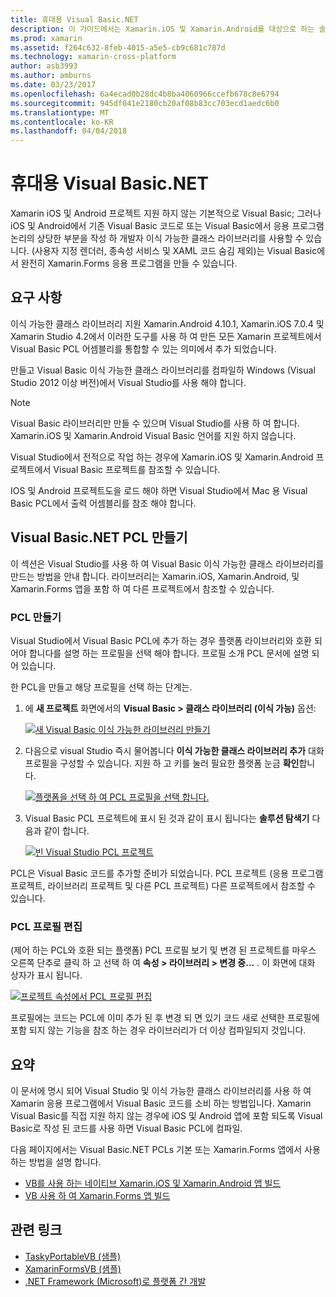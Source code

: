 ```yaml
---
title: 휴대용 Visual Basic.NET
description: 이 가이드에서는 Xamarin.iOS 및 Xamarin.Android를 대상으로 하는 솔루션에서 사용할 수 있는 PCL 이식 가능한 클래스 라이브러리 () 프로젝트를 작성 하 여 Visual Basic를 사용할 수 있는 방법을 설명 합니다.
ms.prod: xamarin
ms.assetid: f264c632-8feb-4015-a5e5-cb9c681c787d
ms.technology: xamarin-cross-platform
author: asb3993
ms.author: amburns
ms.date: 03/23/2017
ms.openlocfilehash: 6a4ecad0b28dc4b8ba4060966ccefb678c8e6794
ms.sourcegitcommit: 945df041e2180cb20af08b83cc703ecd1aedc6b0
ms.translationtype: MT
ms.contentlocale: ko-KR
ms.lasthandoff: 04/04/2018
---
```

# <a name="portable-visual-basicnet"></a>휴대용 Visual Basic.NET

Xamarin iOS 및 Android 프로젝트 지원 하지 않는 기본적으로 Visual Basic; 그러나 iOS 및 Android에서 기존 Visual Basic 코드로 또는 Visual Basic에서 응용 프로그램 논리의 상당한 부분을 작성 하 개발자 이식 가능한 클래스 라이브러리를 사용할 수 있습니다. (사용자 지정 렌더러, 종속성 서비스 및 XAML 코드 숨김 제외)는 Visual Basic에서 완전히 Xamarin.Forms 응용 프로그램을 만들 수 있습니다.

## <a name="requirements"></a>요구 사항

이식 가능한 클래스 라이브러리 지원 Xamarin.Android 4.10.1, Xamarin.iOS 7.0.4 및 Xamarin Studio 4.2에서 이러한 도구를 사용 하 여 만든 모든 Xamarin 프로젝트에서 Visual Basic PCL 어셈블리를 통합할 수 있는 의미에서 추가 되었습니다.

만들고 Visual Basic 이식 가능한 클래스 라이브러리를 컴파일하 Windows (Visual Studio 2012 이상 버전)에서 Visual Studio를 사용 해야 합니다.

> [!NOTE]
> Visual Basic 라이브러리만 만들 수 있으며 Visual Studio를 사용 하 여 합니다. Xamarin.iOS 및 Xamarin.Android Visual Basic 언어를 지원 하지 않습니다.
>
> Visual Studio에서 전적으로 작업 하는 경우에 Xamarin.iOS 및 Xamarin.Android 프로젝트에서 Visual Basic 프로젝트를 참조할 수 있습니다.
>
> IOS 및 Android 프로젝트도을 로드 해야 하면 Visual Studio에서 Mac 용 Visual Basic PCL에서 출력 어셈블리를 참조 해야 합니다.


## <a name="creating-a-visual-basicnet-pcl"></a>Visual Basic.NET PCL 만들기

이 섹션은 Visual Studio를 사용 하 여 Visual Basic 이식 가능한 클래스 라이브러리를 만드는 방법을 안내 합니다.
라이브러리는 Xamarin.iOS, Xamarin.Android, 및 Xamarin.Forms 앱을 포함 하 여 다른 프로젝트에서 참조할 수 있습니다.

### <a name="creating-a-pcl"></a>PCL 만들기

Visual Studio에서 Visual Basic PCL에 추가 하는 경우 플랫폼 라이브러리와 호환 되어야 합니다를 설명 하는 프로필을 선택 해야 합니다. 프로필 소개 PCL 문서에 설명 되어 있습니다.

한 PCL을 만들고 해당 프로필을 선택 하는 단계는.

1.  에 **새 프로젝트** 화면에서의 **Visual Basic > 클래스 라이브러리 (이식 가능)** 옵션:

    [![](images/image1-sml.png "새 Visual Basic 이식 가능한 라이브러리 만들기")](images/image1.png#lightbox)

1.  다음으로 visual Studio 즉시 물어봅니다 **이식 가능한 클래스 라이브러리 추가** 대화 프로필을 구성할 수 있습니다. 지원 하 고 키를 눌러 필요한 플랫폼 눈금 **확인**합니다.

    [![](images/image2-sml.png "플랫폼을 선택 하 여 PCL 프로필을 선택 합니다.")](images/image2.png#lightbox)

1.  Visual Basic PCL 프로젝트에 표시 된 것과 같이 표시 됩니다는 **솔루션 탐색기** 다음과 같이 합니다.

    [![](images/image3-sml.png "빈 Visual Studio PCL 프로젝트")](images/image3.png#lightbox)


PCL은 Visual Basic 코드를 추가할 준비가 되었습니다. PCL 프로젝트 (응용 프로그램 프로젝트, 라이브러리 프로젝트 및 다른 PCL 프로젝트) 다른 프로젝트에서 참조할 수 있습니다.

### <a name="editing-the-pcl-profile"></a>PCL 프로필 편집

(제어 하는 PCL와 호환 되는 플랫폼) PCL 프로필 보기 및 변경 된 프로젝트를 마우스 오른쪽 단추로 클릭 하 고 선택 하 여 **속성 > 라이브러리 > 변경 중...** . 이 화면에 대화 상자가 표시 됩니다.

 [![](images/image4-sml.png "프로젝트 속성에서 PCL 프로필 편집")](images/image4.png#lightbox)

프로필에는 코드는 PCL에 이미 추가 된 후 변경 되 면 있기 코드 새로 선택한 프로필에 포함 되지 않는 기능을 참조 하는 경우 라이브러리가 더 이상 컴파일되지 것입니다.


## <a name="summary"></a>요약

이 문서에 명시 되어 Visual Studio 및 이식 가능한 클래스 라이브러리를 사용 하 여 Xamarin 응용 프로그램에서 Visual Basic 코드를 소비 하는 방법입니다. Xamarin Visual Basic를 직접 지원 하지 않는 경우에 iOS 및 Android 앱에 포함 되도록 Visual Basic로 작성 된 코드를 사용 하면 Visual Basic PCL에 컴파일.

다음 페이지에서는 Visual Basic.NET PCLs 기본 또는 Xamarin.Forms 앱에서 사용 하는 방법을 설명 합니다.

- [VB를 사용 하는 네이티브 Xamarin.iOS 및 Xamarin.Android 앱 빌드](native-apps.md)
- [VB 사용 하 여 Xamarin.Forms 앱 빌드](xamarin-forms.md)


## <a name="related-links"></a>관련 링크

- [TaskyPortableVB (샘플)](https://github.com/xamarin/mobile-samples/tree/master/VisualBasic/TaskyPortableVB)
- [XamarinFormsVB (샘플)](https://github.com/xamarin/mobile-samples/tree/master/VisualBasic/XamarinFormsVB)
- [.NET Framework (Microsoft)로 플랫폼 간 개발](http://msdn.microsoft.com/en-us/library/gg597391(v=vs.110).aspx)